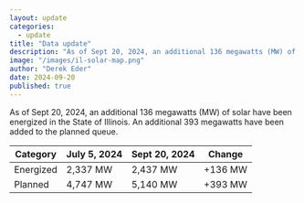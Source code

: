 ```yaml
---
layout: update
categories:
  - update
title: "Data update"
description: "As of Sept 20, 2024, an additional 136 megawatts (MW) of solar have been energized in the State of Illinois. An additional 393 megawatts have been added to the planned queue."
image: "/images/il-solar-map.png"
author: "Derek Eder"
date: 2024-09-20
published: true
---
```


As of Sept 20, 2024, an additional 136 megawatts (MW) of solar have been energized in the State of Illinois. An additional 393 megawatts have been added to the planned queue.

<table class='table'>
  <thead>
    <tr>
      <th>Category</th>
      <th>July 5, 2024</th>
      <th>Sept 20, 2024</th>
      <th>Change</th>
    </tr>
  </thead>
  <tbody>
    <tr>
      <td>Energized</td>
      <td>2,337 MW</td>
      <td>2,437 MW</td>
      <td>+136 MW</td>
    </tr>
    <tr>
      <td>Planned</td>
      <td>4,747 MW</td>
      <td>5,140 MW</td>
      <td>+393 MW</td>
    </tr>
  </tbody>
</table>